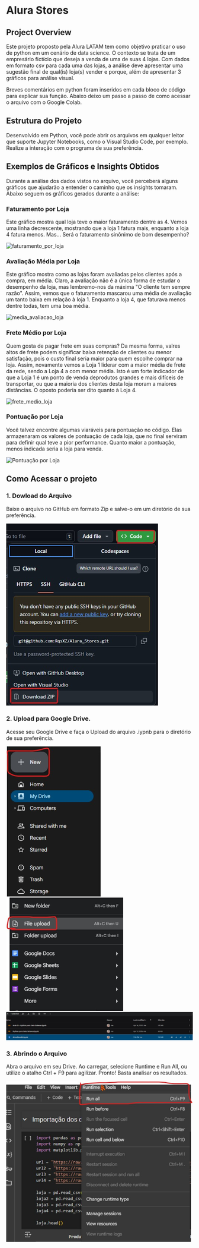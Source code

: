 # Alura Stores

## Project Overview
Este projeto proposto pela Alura LATAM tem como objetivo praticar o uso de python em um cenário de data science. O contexto se trata de um empresário fictício que deseja a venda de uma de suas 4 lojas. Com dados em formato csv para cada uma das lojas, a análise deve apresentar uma sugestão final de qual(is) loja(s) vender e porque, além de apresentar 3 gráficos para análise visual.

Breves comentários em python foram inseridos em cada bloco de código para explicar sua função. Abaixo deixo um passo a passo de como acessar o arquivo com o Google Colab.

## Estrutura do Projeto
Desenvolvido em Python, você pode abrir os arquivos em qualquer leitor que suporte Jupyter Notebooks, como o Visual Studio Code, por exemplo. Realize a interação com o programa de sua preferência.

## Exemplos de Gráficos e Insights Obtidos
Durante a análise dos dados vistos no arquivo, você perceberá alguns gráficos que ajudarão a entender o caminho que os insights tomaram. Abaixo seguem os gráficos gerados durante a análise:

### Faturamento por Loja
Este gráfico mostra qual loja teve o maior faturamento dentre as 4. Vemos uma linha decrescente, mostrando que a loja 1 fatura mais, enquanto a loja 4 fatura menos. Mas... Será o faturamento sinônimo de bom desempenho?

![faturamento_por_loja](https://github.com/user-attachments/assets/7d450abc-2363-46b4-a265-909898bead47)

### Avaliação Média por Loja
Este gráfico mostra como as lojas foram avaliadas pelos clientes após a compra, em média. Claro, a avaliação não é a única forma de estudar o desempenho da loja, mas lembremo-nos da máxima "O cliente tem sempre razão". Assim, vemos que o faturamento mascarou uma média de avaliação um tanto baixa em relação à loja 1. Enquanto a loja 4, que faturava menos dentre todas, tem uma boa média.

![media_avaliacao_loja](https://github.com/user-attachments/assets/efb2c08a-86da-49dc-a385-75be03aea432)

### Frete Médio por Loja
Quem gosta de pagar frete em suas compras? Da mesma forma, valres altos de frete podem significar baixa retenção de clientes ou menor satisfação, pois o custo final seria maior para quem escolhe comprar na loja. Assim, novamente vemos a Loja 1 liderar com a maior média de frete da rede, sendo a Loja 4 a com menor média. Isto é um forte indicador de que a Loja 1 é um ponto de venda deprodutos grandes e mais difíceis de transportar, ou que a maioria dos clientes desta loja moram a maiores distâncias. O oposto poderia ser dito quanto à Loja 4.

![frete_medio_loja](https://github.com/user-attachments/assets/df89e280-2d27-4d18-b4b9-b677403ab782)

### Pontuação por Loja
Você talvez encontre algumas viaráveis para pontuação no código. Elas armazenaram os valores de pontuação de cada loja, que no final serviram para definir qual teve a pior performance. Quanto maior a pontuação, menos indicada seria a loja para venda.

![Pontuação por Loja](https://github.com/user-attachments/assets/f6d8baf0-fdaf-4fa7-9cbd-bac7fa22b214)

## Como Acessar o projeto

### 1. Dowload do Arquivo 
Baixe o arquivo no GitHub em formato Zip e salve-o em um diretório de sua preferência.

![Passo 1](/passo_1.jpg)

### 2. Upload para Google Drive.
Acesse seu Google Drive e faça o Upload do arquivo .iypnb para o diretório de sua preferência.

![Passo 2A](/passo_2a.jpg)
![Passo 2B](/passo_2b.jpg)
![Passo 2C](/passo_2c.jpg)

### 3. Abrindo o Arquivo
Abra o arquivo em seu Drive. Ao carregar, selecione Runtime e Run All, ou utilize o atalho Ctrl + F9 para agilizar. Pronto! Basta analisar os resultados.

![Passo 3](/passo_3.jpg)








